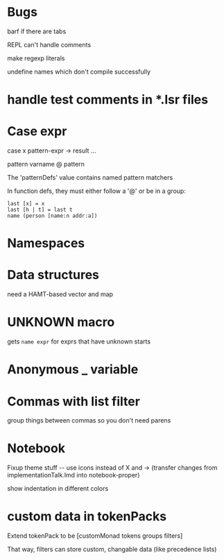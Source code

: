 # Bugs

barf if there are tabs

REPL can't handle comments

make regexp literals

undefine names which don't compile successfully

# handle test comments in *.lsr files

# Case expr

case x
  pattern-expr -> result
  ...

pattern
varname @ pattern

The 'patternDefs' value contains named pattern matchers

In function defs, they must either follow a '@' or be in a group:

```
last [x] = x
last [h | t] = last t
name (person [name:n addr:a])
```

# Namespaces

# Data structures

need a HAMT-based vector and map

# UNKNOWN macro

gets `name expr` for exprs that have unknown starts

# Anonymous _ variable

# Commas with list filter

group things between commas so you don't need parens

# Notebook

Fixup theme stuff -- use icons instead of X and -> (transfer changes from implementationTalk.lmd into notebook-proper)

show indentation in different colors

# custom data in tokenPacks

Extend tokenPack to be [customMonad tokens groups filters]

That way, filters can store custom, changable data (like precedence lists)
